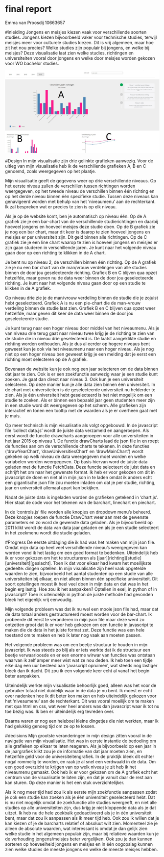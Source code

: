 # final report
Emma van Proosdij 10663657

#inleiding
Jongens en meisjes kiezen vaak voor verschillende soorten studies. Jongens kiezen bijvoorbeeld vaker voor technische studies, terwijl meisjes meer voor culturele studies kiezen. 
Dit is vrij algemeen, maar hoe zit het nou precies? Welke studies zijn populair bij jongens, en welke bij meisjes?
Deze visualisatie laat zien welke studies, richtingen en universiteiten vooral door jongens en welke door meisjes worden gekozen voor 
WO bachelor studies. 

![](doc/screenshot.jpg)

#Design
In mijn visualisatie zijn drie gelinkte grafieken aanwezig. Voor de uitleg van mijn visualisatie heb ik de verschillende grafieken A, B en C genoemd, zoals weergegeven op het plaatje.
 
 Mijn visualisatie geeft de gegevens weer op drie verschillende niveaus. Op het eerste niveau zullen de verschillen tussen richtingen worden weergegeven, op het tweede niveau de verschillen binnen één richting en op het derde niveau binnen één specifieke studie. Tussen deze niveaus kan genavigeerd worden met behulp van het ‘niveaumenu’ aan de rechterkant. Ik zal bespreken wat er precies te zien is op elk niveau.

Als je op de website komt, ben je automatisch op niveau één. Op de A grafiek zie je een bar-chart van de verschillende studierichtingen en daarbij hoeveel jongens en hoeveel meisjes deze studie doen. Op de B grafiek zie je nog een bar chart, maar dit keer is daarop te zien hoeveel jongens en meisjes er per universiteit zijn. Dit geld binnen alle richtingen. Op de C grafiek zie je een line chart waarop te zien is hoeveel jongens en meisjes er zijn gaan studeren in verschillende jaren. Je kunt naar het volgende niveau gaan door op een richting te klikken in de A chart.

Je bent nu op niveau 2, de verschillen binnen één richting. Op de A grafiek zie je nu een bar chart van de man/vrouw verdelingen van alle studies binnen de door jou geselecteerde richting. Grafiek B en C blijven qua opzet hetzelfde, maar geven nu de data weer binnen de door jou geselecteerde richting. Je kunt naar het volgende niveau gaan door op een studie te klikken in de A grafiek.

Op niveau drie zie je de man/vrouw verdeling binnen de studie die je zojuist hebt geselecteerd. Grafiek A is nu een pie-chart die de man-vrouw verdeling binnen de studie laat zien. Grafiek B en C blijven qua opzet weer hetzelfde, maar geven dit keer de data weer binnen de door jou geselecteerde studie.

Je kunt terug naar een hoger niveau door middel van het niveaumenu. Als je van niveau drie terug gaat naar niveau twee krijg je de richting te zien van de studie die in niveau drie geselecteerd is. De laatst aangeklikte studie en richting worden onthouden. Als je dus al eerder op hogere niveaus bent geweest kun je ook via het niveaumenu naar een hoger niveau. Als je nog niet op een hoger niveau ben geweest krijg je een melding dat je eerst een richting moet selecteren op de A grafiek. 

Bovenaan de website kun je ook nog een jaar selecteren om de data binnen dat jaar te zien. Ook is er een zoekfunctie aanwezig waar je een studie kunt zoeken. Je gaat dan direct naar niveau 3.
Ook kun je een universiteit selecteren. Op deze manier kun je alle data zien binnen één universiteit. In de chart met universiteiten is de geselecteerde universiteit nu helderder te zien. Als je één universiteit hebt geselecteerd is het niet mogelijk om een studie te zoeken. 
Als er binnen een bepaald jaar geen studenten meer zijn in een studie word dit weergegeven op het scherm. Alle grafieken zijn interactief en tonen een tooltip met de waarden als je er overheen gaat met je muis.

Op meer technisch is mijn visualisatie als volgt opgebouwd. In de javascript file ‘collect data.js’ wordt de juiste data verzameld en aangeroepen. Als eerst wordt de functie drawcharts aangeroepen voor alle universiteiten in het jaar 2015 op niveau 1. De functie drawCharts laad de json file in en roept de functies aan om de verschillende charts te tekenen. In deze functies (‘drawYearChart’, ‘drawUniversitiesChart’ en ‘drawMainChart’) wordt gekeken op welk niveau de data weergegeven moet worden en welke variabelen worden weergegeven. Op basis hiervan word de juiste data geladen met de functie FetchData. Deze functie selecteert de juist data en schrijft het om naar het gewenste format. Ik heb er voor gekozen om dit in javascript de doen en niet al in mijn json in te laden omdat ik anders echt een gigantische json file zou moeten inladen om dat je per studie, richting, jaar en universiteit allemaal apart kan bekijken. 

Nadat de juiste data is ingeladen worden de grafieken getekend in ‘chart.js’. Hier staat de code voor het tekenen van de barchart, linechart en piechart. 

In de ‘controls.js’ file worden alle knopjes en dropdown menu’s beheerd. Deze knopjes roepen de functie DrawChart weer aan met de gewenste parameters en zo word de gewenste data geladen. Als je bijvoorbeeld op 2011 klikt wordt de data van data jaar geladen en als je een studie selecteert in het zoekmenu wordt die studie geladen.

#Progress
De eerste uitdaging die ik had was het maken van mijn json file. Omdat mijn data op heel veel verschillende niveau’s weergegeven kan worden vond ik het lastig om een goed format te bedenken. Uiteindelijk heb ik er voor gekozen om het te structureren als [jaar][richting][studie][universiteit][geslacht]. Toen ik dat voor elkaar had kwam het moeilijkste gedeelte: dingen optellen. In mijn visualisatie zijn heel vaak opgetelde waarden te zien, bijvoorbeeld het aantal studenten op een studie van alle universiteiten bij elkaar, en niet alleen binnen één specifieke universiteit. Dit soort optellingen moest ik heel veel doen in mijn data en dat was in het begin erg lastig. Hoe zou ik het aanpakken? Optellen in exel, in python of in javascript? Toen ik uiteindelijk in python de juiste methode had gevonden bleek het eigenlijk vrij eenvoudig. 

Mijn volgende probleem was dat ik nu wel een mooie json file had, maar dat de data totaal anders gestructureerd moest worden voor de bar-chart. Ik probeerde dit eerst te veranderen in mijn json file maar deze werd zo ontzetten groot dat ik er voor heb gekozen om een functie in javascript te maken die de data in het juiste format zet. Deze functie was een hele toestand om te maken en heb ik later nog vaak aan moeten passen. 

Het volgende probleem was om een beetje structuur te houden in mijn javascript. Ik was steeds zo blij als er iets werkte dat ik de structuur een beetje verwaarloosde en er een enorme wirwar van functies was ontstaan waarvan ik zelf amper meer wist wat ze nou deden. Ik heb toen een tijdje elke dag een uur besteed aan ‘javascript opruimen’, wat steeds nog lastiger bleek dan ik dacht. Dit zou ik een volgende keer echt al vanaf het begin beter aanpakken. 

Uiteindelijk werkte mijn visualisatie behoorlijk goed, alleen was het voor de gebruiker totaal niet duidelijk waar in de data je nu bent. Ik moest er echt over nadenken hoe ik dit beter kon maken en heb uiteindelijk gekozen voor het ‘niveaumenu’ aan de rechterkant. Dit was vooral moeilijk om te maken met qua html en css, wat weer heel anders was dan javascript waar ik tot nu toe bezig was.  Ik ben er uiteindelijk erg tevreden over.

Daarna waren er nog een heleboel kleine dingetjes die niet werkten, maar ik had gelukkig genoeg tijd om ze op te lossen. 

#decisions
Mijn grootste veranderingen in mijn design zitten vooral in de navigatie van mijn visualisatie. Het was in eerste instantie de bedoeling om alle grafieken op elkaar te laten reageren. Als je bijvoorbeeld op een jaar in de jaargrafiek klikt zou je de informatie van dat jaar moeten zien, en hetzelfde geld voor de universiteitengrafiek. In de praktijk bleek dit echter nogal rommelig te worden, en raak je al snel een verdwaald in de data. Om een goed overzicht te krijgen van op welk niveau je zit heb ik het niveaumenu gemaakt. Ook heb ik er voor gekozen om de A grafiek echt het centrum van de visualisatie te laten zijn, en dat je vanuit daar de rest aan kan sturen. Op deze manier is het een stuk overzichtelijker.

Als ik nog meer tijd had zou ik als eerste mijn zoekfunctie aanpassen zodat je ook een studie kan zoeken als je één universiteit geselecteerd hebt. Dat is nu niet mogelijk omdat de zoekfunctie alle studies weergeeft, en niet alle studies op alle universiteiten zijn, dus krijg je niet kloppende data als je dat uitzet. Ik heb nu de hele zoekbalk gedeactiveerd als je in één universiteit bent, maar dat zou ik aanpassen als ik meer tijd heb. Ook zou ik willen dat je kan kiezen of je de barcharts relatief of absoluut wilt zien. Momenteel zie je alleen de absolute waarden, wat interessant is omdat je dan gelijk zien welke studie in het algemeen populair zijn, maar bij relatieve waarden kun je de verhouding jongens/meisjes beter vergelijken. Ook zou je dan kunnen sorteren op hoeveelheid jongens en meisjes en in één oogopslag kunnen zien welke studies de meeste jongens en welke de meeste meisjes hebben.  
